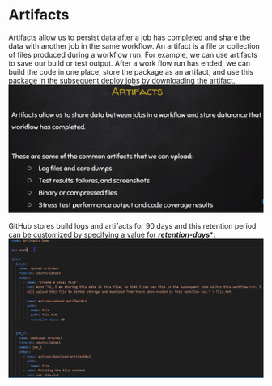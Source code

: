 # Artifacts
Artifacts allow us to persist data after a job has completed and share the data with another job in the same workflow. 
An artifact is a file or collection of files produced during a workflow run. For example, we can use artifacts to save 
our build or test output. After a work flow run has ended, we can build the code in one place, store the package as an 
artifact, and use this package in the subsequent deploy jobs by downloading the artifact. 
![artifacts](img.png)

GitHub stores build logs and artifacts for 90 days and this retention period can be customized by specifying a value 
for ***retention-days****:
![artifacts example](img_2.png)


